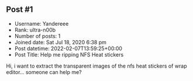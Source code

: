 ## Post #1
- Username: Yandereee
- Rank: ultra-n00b
- Number of posts: 1
- Joined date: Sat Jul 18, 2020 6:38 pm
- Post datetime: 2022-02-07T13:59:25+00:00
- Post Title: Help me ripping NFS Heat stickers

Hi, i want to extract the transparent images of the nfs heat stickers of wrap editor... someone can help me?
